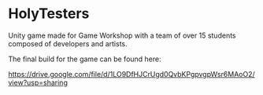 # HolyTesters
Unity game made for Game Workshop with a team of over 15 students composed of developers and artists.

The final build for the game can be found here:

https://drive.google.com/file/d/1LO9DfHJCrUgd0QvbKPgpvgpWsr6MAoO2/view?usp=sharing
